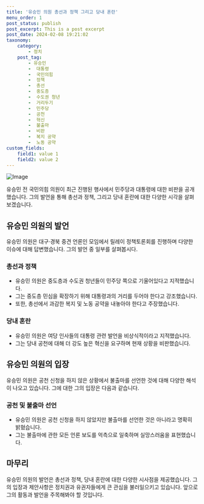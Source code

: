 ```yaml
---
title: '유승민 의원 총선과 정책 그리고 당내 혼란'
menu_order: 1
post_status: publish
post_excerpt: This is a post excerpt
post_date: 2024-02-08 19:21:02
taxonomy:
    category:
        - 정치
    post_tag:
        - 유승민
        -  대통령
        -  국민의힘
        -  정책
        -  총선
        -  중도층
        -  수도권 청년
        -  거리두기
        -  민주당
        -  공천
        -  혁신
        -  불출마
        -  비판
        -  복지 공약
        -  노동 공약
custom_fields:
    field1: value 1
    field2: value 2
---
```


![Image](https://imgnews.pstatic.net/image/053/2024/02/08/0000041397_001_20240208143601151.jpg?type=w647)

유승민 전 국민의힘 의원이 최근 진행된 행사에서 민주당과 대통령에 대한 비판을 공개했습니다. 그의 발언을 통해 총선과 정책, 그리고 당내 혼란에 대한 다양한 시각을 살펴보겠습니다.
## 유승민 의원의 발언
유승민 의원은 대구·경북 중견 언론인 모임에서 릴레이 정책토론회를 진행하며 다양한 이슈에 대해 답변했습니다. 그의 발언 중 일부를 살펴봅시다.
### 총선과 정책
- 유승민 의원은 중도층과 수도권 청년들이 민주당 쪽으로 기울어있다고 지적했습니다.
- 그는 중도층 민심을 확장하기 위해 대통령과의 거리를 두어야 한다고 강조했습니다.
- 또한, 총선에서 과감한 복지 및 노동 공약을 내놓아야 한다고 주장했습니다.
### 당내 혼란
- 유승민 의원은 여당 인사들의 대통령 관련 발언을 비상식적이라고 지적했습니다.
- 그는 당내 공천에 대해 더 강도 높은 혁신을 요구하며 현재 상황을 비판했습니다.
## 유승민 의원의 입장
유승민 의원은 공천 신청을 하지 않은 상황에서 불출마를 선언한 것에 대해 다양한 해석이 나오고 있습니다. 그에 대한 그의 입장은 다음과 같습니다.
### 공천 및 불출마 선언
- 유승민 의원은 공천 신청을 하지 않았지만 불출마를 선언한 것은 아니라고 명확히 밝혔습니다.
- 그는 불출마에 관한 모든 언론 보도를 억측으로 일축하며 실망스러움을 표현했습니다.
## 마무리
유승민 의원의 발언은 총선과 정책, 당내 혼란에 대한 다양한 시사점을 제공했습니다. 그의 입장과 제안사항은 정치권과 유권자들에게 큰 관심을 불러일으키고 있습니다. 앞으로 그의 활동과 발언을 주목해봐야 할 것입니다.
